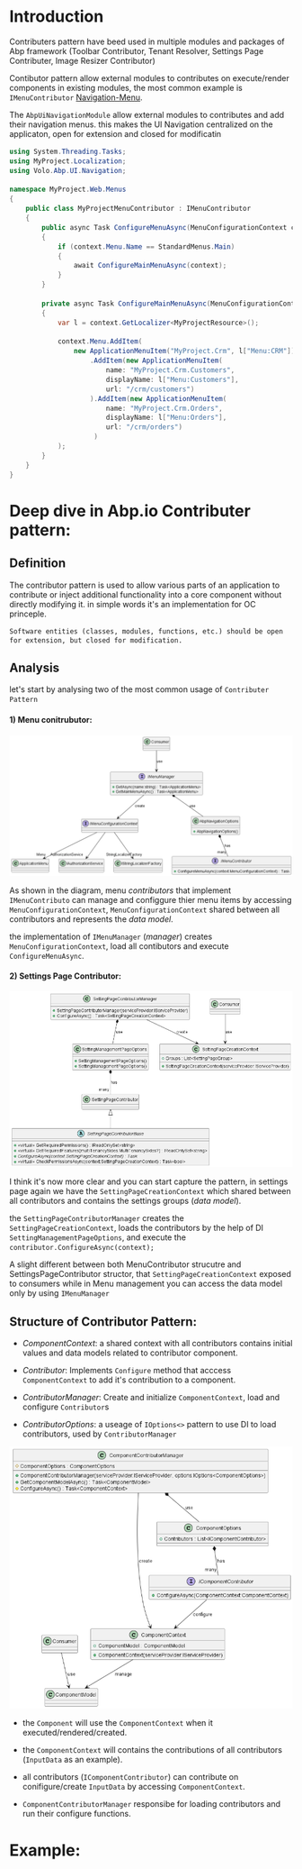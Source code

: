 # Introduction

Contributers pattern have beed used in multiple modules and packages of Abp framework (Toolbar Contributor, Tenant Resolver, Settings Page Contributer, Image Resizer Contributor)

Contibutor pattern allow external modules to contributes on execute/render components in existing modules, the most common example is `IMenuContributor` [Navigation-Menu](https://docs.abp.io/en/abp/latest/UI/AspNetCore/Navigation-Menu).

The `AbpUiNavigationModule` allow external modules to contributes and add their navigation menus. this makes the UI Navigation centralized on the applicaton, open for extension and closed for modificatin   

```cs
using System.Threading.Tasks;
using MyProject.Localization;
using Volo.Abp.UI.Navigation;

namespace MyProject.Web.Menus
{
    public class MyProjectMenuContributor : IMenuContributor
    {
        public async Task ConfigureMenuAsync(MenuConfigurationContext context)
        {
            if (context.Menu.Name == StandardMenus.Main)
            {
                await ConfigureMainMenuAsync(context);
            }
        }

        private async Task ConfigureMainMenuAsync(MenuConfigurationContext context)
        {
            var l = context.GetLocalizer<MyProjectResource>();

            context.Menu.AddItem(
                new ApplicationMenuItem("MyProject.Crm", l["Menu:CRM"])
                    .AddItem(new ApplicationMenuItem(
                        name: "MyProject.Crm.Customers", 
                        displayName: l["Menu:Customers"], 
                        url: "/crm/customers")
                    ).AddItem(new ApplicationMenuItem(
                        name: "MyProject.Crm.Orders", 
                        displayName: l["Menu:Orders"],
                        url: "/crm/orders")
                     )
            );
        }
    }
}
```
# Deep dive in Abp.io Contributer pattern:

## Definition
The contributor pattern is used to allow various parts of an application to contribute or inject additional functionality into a core component without directly modifying it. in simple words it's an implementation for OC princeple.

    Software entities (classes, modules, functions, etc.) should be open for extension, but closed for modification.


## Analysis

let's start by analysing two of the most common usage of `Contributer Pattern`

#### 1) Menu conitrubutor:

![MenuClassDiagram](menu_code.png)

As shown in the diagram, menu *contributors* that implement `IMenuContributo` can manage and configgure thier menu items by accessing `MenuConfigurationContext`, `MenuConfigurationContext` shared between all contributors and represents the *data model*.

the implementation of `IMenuManager` (*manager*) creates `MenuConfigurationContext`, load all contibutors and execute `ConfigureMenuAsync`.


#### 2) Settings Page Contributor:

![SettingsClassDiagram](settings_code.png)

I think it's now more clear and you can start capture the pattern, in settings page again we have the `SettingPageCreationContext` which shared between all contributors and contains the settings groups (*data model*).

the `SettingPageContributorManager` creates the `SettingPageCreationContext`, loads the contributors by the help of DI `SettingManagementPageOptions`, and execute the `contributor.ConfigureAsync(context);`

A slight different between both MenuContributor strucutre and SettingsPageContributor structor, that `SettingPageCreationContext` exposed to consumers while in Menu management you can access the data model only by using `IMenuManager`

## Structure of Contributor Pattern:


* *ComponentContext*: a shared context with all contributors contains initial values and data models related to contributor component.

* *Contributor*: Implements `Configure` method that acccess `ComponentContext` to add it's contribution to a component.

* *ContributorManager*: Create and initialize `ComponentContext`, load and configure `Contributor`s

* *ContributorOptions*: a useage of `IOptions<>` pattern to use DI to load contributors, used by `ContributorManager`


![ContributorPatternClassDiagram](code.png)

* the `Component` will use the `ComponentContext` when it executed/rendered/created.

* the `ComponentContext` will contains the contributions of all contributors (`InputData` as an example).

* all contributors (`IComponentContributor`) can contribute on conifigure/create `InputData` by accessing `ComponentContext`. 

* `ComponentContributorManager` responsibe for loading contributors and run their configure functions.

# Example:

